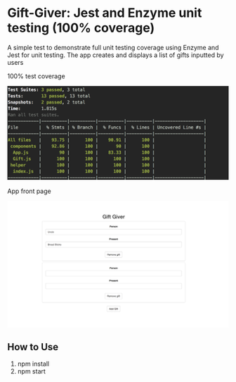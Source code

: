 # Gift-Giver: Jest and Enzyme unit testing (100% coverage)

A simple test to demonstrate full unit testing coverage using Enzyme and Jest for unit testing. The app creates and displays a list of gifts inputted by users

100% test coverage

![This is the registration page](https://github.com/rickysychan/gift-giver/blob/master/imgs/Coverage%20report.png)

App front page

![This is the registration page](https://github.com/rickysychan/gift-giver/blob/master/imgs/app.png)


## How to Use

1) npm install
2) npm start
